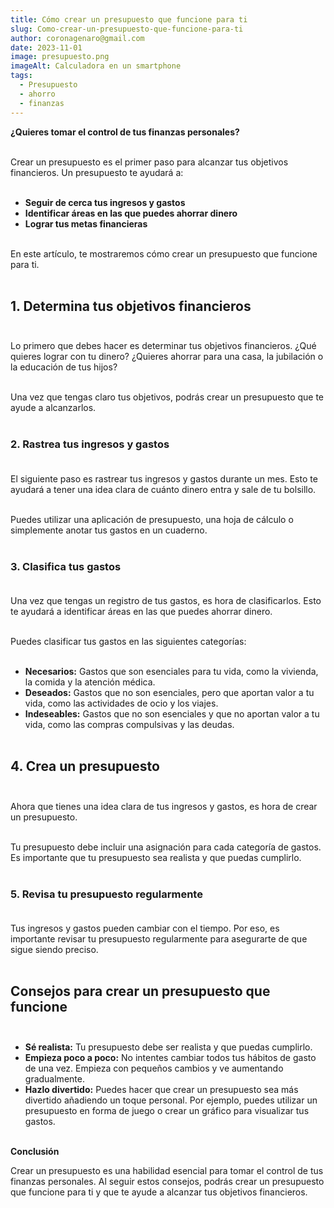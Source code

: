 ```yaml
---
title: Cómo crear un presupuesto que funcione para ti
slug: Como-crear-un-presupuesto-que-funcione-para-ti
author: coronagenaro@gmail.com
date: 2023-11-01
image: presupuesto.png
imageAlt: Calculadora en un smartphone
tags:
  - Presupuesto
  - ahorro
  - finanzas
---
```

<!--StartFragment-->

**¿Quieres tomar el control de tus finanzas personales?**<br/><br/>

Crear un presupuesto es el primer paso para alcanzar tus objetivos financieros. Un presupuesto te ayudará a:<br/><br/>

* **Seguir de cerca tus ingresos y gastos**
* **Identificar áreas en las que puedes ahorrar dinero**
* **Lograr tus metas financieras**<br/><br/>

En este artículo, te mostraremos cómo crear un presupuesto que funcione para ti.<br/><br/>

## **1. Determina tus objetivos financieros**<br/><br/>

Lo primero que debes hacer es determinar tus objetivos financieros. ¿Qué quieres lograr con tu dinero? ¿Quieres ahorrar para una casa, la jubilación o la educación de tus hijos?<br/><br/>

Una vez que tengas claro tus objetivos, podrás crear un presupuesto que te ayude a alcanzarlos.<br/><br/>

### **2. Rastrea tus ingresos y gastos**<br/><br/>

El siguiente paso es rastrear tus ingresos y gastos durante un mes. Esto te ayudará a tener una idea clara de cuánto dinero entra y sale de tu bolsillo.<br/><br/>

Puedes utilizar una aplicación de presupuesto, una hoja de cálculo o simplemente anotar tus gastos en un cuaderno.<br/><br/>

### **3. Clasifica tus gastos**<br/><br/>

Una vez que tengas un registro de tus gastos, es hora de clasificarlos. Esto te ayudará a identificar áreas en las que puedes ahorrar dinero.<br/><br/>

Puedes clasificar tus gastos en las siguientes categorías:<br/><br/>

* **Necesarios:** Gastos que son esenciales para tu vida, como la vivienda, la comida y la atención médica.
* **Deseados:** Gastos que no son esenciales, pero que aportan valor a tu vida, como las actividades de ocio y los viajes.
* **Indeseables:** Gastos que no son esenciales y que no aportan valor a tu vida, como las compras compulsivas y las deudas.<br/><br/>

## **4. Crea un presupuesto**<br/><br/>

Ahora que tienes una idea clara de tus ingresos y gastos, es hora de crear un presupuesto.<br/><br/>

Tu presupuesto debe incluir una asignación para cada categoría de gastos. Es importante que tu presupuesto sea realista y que puedas cumplirlo.<br/><br/>

### **5. Revisa tu presupuesto regularmente**<br/><br/>

Tus ingresos y gastos pueden cambiar con el tiempo. Por eso, es importante revisar tu presupuesto regularmente para asegurarte de que sigue siendo preciso.<br/><br/>

## **Consejos para crear un presupuesto que funcione**<br/><br/>

* **Sé realista:** Tu presupuesto debe ser realista y que puedas cumplirlo.
* **Empieza poco a poco:** No intentes cambiar todos tus hábitos de gasto de una vez. Empieza con pequeños cambios y ve aumentando gradualmente.
* **Hazlo divertido:** Puedes hacer que crear un presupuesto sea más divertido añadiendo un toque personal. Por ejemplo, puedes utilizar un presupuesto en forma de juego o crear un gráfico para visualizar tus gastos.<br/><br/>

**Conclusión**

Crear un presupuesto es una habilidad esencial para tomar el control de tus finanzas personales. Al seguir estos consejos, podrás crear un presupuesto que funcione para ti y que te ayude a alcanzar tus objetivos financieros.

<!--EndFragment-->